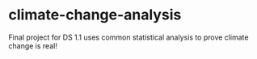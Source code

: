 # climate-change-analysis
Final project for DS 1.1 uses common statistical analysis to prove climate change is real!
